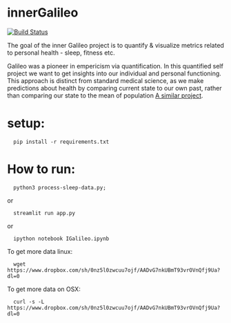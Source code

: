 # innerGalileo
[![Build Status](https://travis-ci.org/fun-zoological-computing/innerGalileo.svg?branch=master)](https://travis-ci.org/fun-zoological-computing/innerGalileo)


The goal of the inner Galileo project is to quantify & visualize metrics related to personal health - sleep, fitness etc. 

Galileo was a pioneer in empericism via quantification. In this quantified self project we want to get insights into our individual and personal functioning.
This approach is distinct from standard medical science, as we make predictions about health by comparing current state to our own past, rather than comparing our state to the mean of population 
[A similar project](https://pdfs.semanticscholar.org/8e32/64552e108d96e9b9fb95b9795bac989f5052.pdf).

# setup:
```
  pip install -r requirements.txt
```
# How to run: 
```
  python3 process-sleep-data.py; 
```  
  or
```
  streamlit run app.py 
```
  or
```  
  ipython notebook IGalileo.ipynb
```


To get more data linux:
``` 
  wget https://www.dropbox.com/sh/0nz5l0zwcuu7ojf/AADvG7nkUBmT93vrOVnQfj9Ua?dl=0
```
To get more data on OSX:
```
  curl -s -L https://www.dropbox.com/sh/0nz5l0zwcuu7ojf/AADvG7nkUBmT93vrOVnQfj9Ua?dl=0
```

